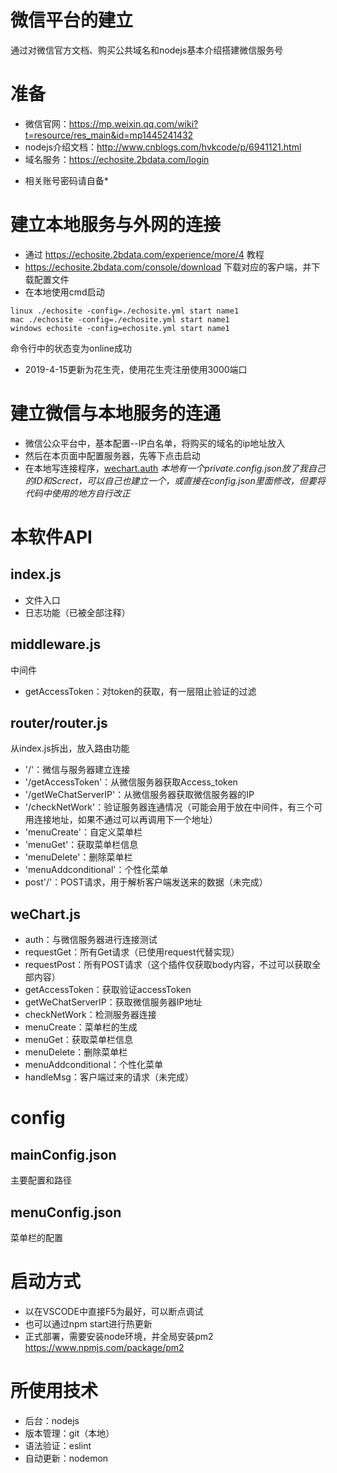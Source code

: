 # 微信平台的建立
通过对微信官方文档、购买公共域名和nodejs基本介绍搭建微信服务号

# 准备
- 微信官网：https://mp.weixin.qq.com/wiki?t=resource/res_main&id=mp1445241432
- nodejs介绍文档：http://www.cnblogs.com/hvkcode/p/6941121.html
- 域名服务：https://echosite.2bdata.com/login

* 相关账号密码请自备*

# 建立本地服务与外网的连接
- 通过 https://echosite.2bdata.com/experience/more/4 教程
- https://echosite.2bdata.com/console/download 下载对应的客户端，并下载配置文件
- 在本地使用cmd启动
```
linux ./echosite -config=./echosite.yml start name1
mac ./echosite -config=./echosite.yml start name1
windows echosite -config=echosite.yml start name1
```
命令行中的状态变为online成功

- 2019-4-15更新为花生壳，使用花生壳注册使用3000端口

# 建立微信与本地服务的连通
- 微信公众平台中，基本配置--IP白名单，将购买的域名的ip地址放入
- 然后在本页面中配置服务器，先等下点击启动
- 在本地写连接程序，[wechart.auth](##weChart.js)
*本地有一个private.config.json放了我自己的ID和Screct，可以自己也建立一个，或直接在config.json里面修改，但要将代码中使用的地方自行改正*

# 本软件API
## index.js
- 文件入口
- 日志功能（已被全部注释）

## middleware.js
中间件
- getAccessToken：对token的获取，有一层阻止验证的过滤

## router/router.js
从index.js拆出，放入路由功能
- '/'：微信与服务器建立连接
- '/getAccessToken'：从微信服务器获取Access_token
- '/getWeChatServerIP'：从微信服务器获取微信服务器的IP
- '/checkNetWork'：验证服务器连通情况（可能会用于放在中间件，有三个可用连接地址，如果不通过可以再调用下一个地址）
- 'menuCreate'：自定义菜单栏
- 'menuGet'：获取菜单栏信息
- 'menuDelete'：删除菜单栏
- 'menuAddconditional'：个性化菜单
- post'/'：POST请求，用于解析客户端发送来的数据（未完成）

## weChart.js
- auth：与微信服务器进行连接测试
- requestGet：所有Get请求（已使用request代替实现）
- requestPost：所有POST请求（这个插件仅获取body内容，不过可以获取全部内容）
- getAccessToken：获取验证accessToken
- getWeChatServerIP：获取微信服务器IP地址
- checkNetWork：检测服务器连接
- menuCreate：菜单栏的生成
- menuGet：获取菜单栏信息
- menuDelete：删除菜单栏
- menuAddconditional：个性化菜单
- handleMsg：客户端过来的请求（未完成）

# config
## mainConfig.json
主要配置和路径

## menuConfig.json
菜单栏的配置

# 启动方式
- 以在VSCODE中直接F5为最好，可以断点调试
- 也可以通过npm start进行热更新
- 正式部署，需要安装node环境，并全局安装pm2
https://www.npmjs.com/package/pm2

# 所使用技术
- 后台：nodejs
- 版本管理：git（本地）
- 语法验证：eslint
- 自动更新：nodemon